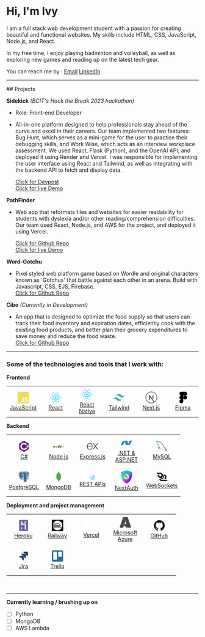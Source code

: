 # Hi, I'm Ivy

I am a full stack web development student with a passion for creating beautiful and functional websites. My skills include HTML, CSS, JavaScript, Node.js, and React.

In my free time, I enjoy playing badminton and volleyball, as well as exploring new games and reading up on the latest tech gear.

You can reach me by :
[Email](ivyhwlee920@gmail.com)
[LinkedIn](https://www.linkedin.com/in/ivy-hw-lee/)

<hr>
## Projects

**Sidekick** _(BCIT's Hack the Break 2023 hackathon)_

- Role: Front-end Developer
- All-in-one platform designed to help professionals stay ahead of the curve and excel in their careers. Our team implemented two features: Bug Hunt, which serves as a mini-game for the user to practice their debugging skills, and Work Wise, which acts as an interview workplace assessment. We used React, Flask (Python), and the OpenAI API, and deployed it using Render and Vercel.
  I was responsible for implementing the user interface using React and Tailwind, as well as integrating with the backend API to fetch and display data.<br>

  [Click for Devpost](https://devpost.com/software/sidekick-3pwb7e)<br>
  [Click for live Demo](https://sidekick-front-end.vercel.app/)

**PathFinder**

- Web app that reformats files and websites for easier readability for students with dyslexia and/or other reading/comprehension difficulties. Our team used React, Node.js, and AWS for the project, and deployed it using Vercel.<br>

  [Click for Github Repo](https://github.com/hlee443/PathFinder-Athena)<br>
  [Click for live Demo](https://pathfinder-athena.vercel.app/)

**Word-Gotchu**

- Pixel styled web platform game based on Wordle and original characters known as 'Gotchus' that battle against each other in an arena. Build with Javascript, CSS, EJS, Firebase.<br>
  [Click for Github Repo](https://github.com/iantelli/word-gotchu)

**Cibo** _(Currently in Development)_

- An app that is designed to optimize the food supply so that users can track their food inventory and expiration dates, efficiently cook with the existing food products, and better plan their grocery expenditures to save money and reduce the food waste.<br>
  [Click for Github Repo](https://github.com/myCibo/myCiboNative)

<hr>

### Some of the technologies and tools that I work with:

**Frontend**

<table>
  <tr>
    <td align="center" width="75" height="75">
      <a href="https://developer.mozilla.org/en-US/docs/Web/JavaScript">
        <img src="./images/javascript.svg" alt="JavaScript" width="30" />
        <br />
        JavaScript
      </a>
    </td>
    <td align="center" width="75" height="75">
      <a href="https://reactjs.org/">
        <img src="./images/react.svg" alt="React" width="30" />
        <br />
        React
      </a>
    </td>
    <td align="center" width="75" height="75">
      <a href="https://reactnative.dev/">
        <img src="./images/react.svg" alt="React Native" width="30" />
        <br />
        React Native
      </a>
    </td>
    <td align="center" width="75" height="75">
      <a href="https://tailwindcss.com/">
        <img src="./images/tailwindcss.svg" alt="Tailwind" width="30" />
        <br />
        Tailwind
      </a>
    </td>
    <td align="center" width="75" height="75">
      <a href="https://nextjs.org/">
        <img src="./images/nextjs.svg" alt="Next.js" width="30" />
        <br />
        Next.js
      </a>
    </td>
    <td align="center" width="75" height="75">
      <a href="https://www.figma.com/">
        <img src="./images/figma.svg" alt="Figma" width="30" />
        <br />
        Figma
      </a>
    </td>
  </tr>
</table>

**Backend**

<table>
  <tr>
    <td align="center" width="75" height="75">
      <a href="https://docs.microsoft.com/en-us/dotnet/csharp/">
        <img src="./images/csharp.svg" alt="C#" width="30" />
        <br />
        C#
      </a>
    </td>
    <td align="center" width="75" height="75">
      <a href="https://nodejs.org/">
        <img src="./images/nodejs.svg" alt="Node.js" width="30" />
        <br />
        Node.js
      </a>
    </td>
    <td align="center" width="75" height="75">
      <a href="https://expressjs.com/">
        <img src="./images/express.svg" alt="Express.js" width="30" />
        <br />
        Express.js
      </a>
    </td>
    <td align="center" width="75" height="75">
      <a href="https://dotnet.microsoft.com/apps/aspnet">
        <img src="./images/dot-net.svg" alt=".NET & ASP.NET" width="30" />
        <br />
        .NET & ASP.NET
      </a>
    </td>
    <td align="center" width="75" height="75">
      <a href="https://www.mysql.com/">
        <img src="./images/mysql.svg" alt="MySQL" width="30" />
        <br />
        MySQL
      </a>
    </td>
  </tr>
  <tr>
    <td align="center" width="75" height="75">
      <a href="https://www.postgresql.org/">
        <img src="./images/postgresql.svg" alt="PostgreSQL" width="30" />
        <br />
        PostgreSQL
      </a>
    </td>
    <td align="center" width="75" height="75">
      <a href="https://www.mongodb.com/">
        <img src="./images/mongodb.svg" alt="MongoDB" width="30" />
        <br />
        MongoDB
      </a>
    </td>
    <td align="center" width="75" height="75">
      <a href="https://restfulapi.net/">
        <img src="./images/restapi.svg" alt="REST API" width="30" />
        <br />
        REST APIs
      </a>
    </td>
    <td align="center" width="75" height="75">
      <a href="https://next-auth.js.org/">
        <img src="./images/nextauth.png" alt="NextAuth" width="30" />
        <br />
        NextAuth
      </a>
    </td>
    <td align="center" width="75" height="75">
      <a href="https://socket.io/">
        <img src="./images/websocket.svg" alt="WebSockets" width="30" />
        <br />
        WebSockets
      </a>
    </td>
  </tr>
</table>

**Deployment and project management**

<table>
  <tr>
    <td align="center" width="75" height="75">
      <a href="https://www.heroku.com/">
        <img src="./images/heroku.svg" alt="Heroku" width="30" />
        <br />
        Heroku
      </a>
    </td>
    <td align="center" width="75" height="75">
      <a href="https://railway.app/">
        <img src="./images/railway.png" alt="Railway" width="30" />
        <br />
        Railway
      </a>
    </td>
    <td align="center" width="75" height="75">
      <a href="https://vercel.com/">
        <img src="./images/vercel.svg" alt="Vercel" width="30" style="background-color:black" />
        <br />
        Vercel
      </a>
    </td>
    <td align="center" width="75" height="75">
      <a href="https://azure.microsoft.com/en-us/">
        <img src="./images/azure.svg" alt="Microsoft Azure" width="30" />
        <br />
        Microsoft Azure
      </a>
    </td>
    <td align="center" width="75" height="75">
      <a href="https://github.com/">
        <img src="./images/github.svg" alt="GitHub" width="30" />
        <br />
        GitHub
      </a>
    </td>
  </tr>
  <tr>
    <td align="center" width="75" height="75">
      <a href="https://www.atlassian.com/software/jira">
        <img src="./images/jira.svg" alt="Jira" width="30" />
        <br />
        Jira
      </a>
    </td>
    <td align="center" width="75" height="75">
      <a href="https://trello.com/">
        <img src="./images/trello.svg" alt="Trello" width="30" />
        <br />
        Trello
      </a>
    </td>
  </tr>
</table>

<br>
<hr>

**Currently learning / brushing up on**

- [ ] Python
- [ ] MongoDB
- [ ] AWS Lambda
